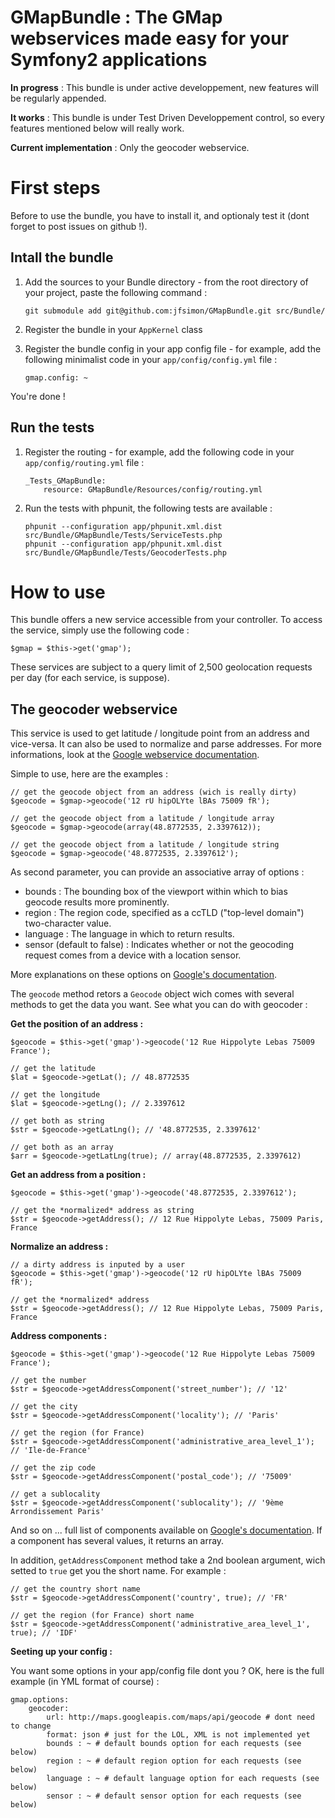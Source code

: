 GMapBundle : The GMap webservices made easy for your Symfony2 applications
==========================================================================

**In progress** : This bundle is under active developpement, new features will be regularly appended.

**It works** : This bundle is under Test Driven Developpement control, so every features mentioned below will really work.

**Current implementation** : Only the geocoder webservice.


First steps
===========

Before to use the bundle, you have to install it, and optionaly test it (dont forget to post issues on github !).

Intall the bundle
-----------------

1.  Add the sources to your Bundle directory - from the root directory of your project, paste the following command :

        git submodule add git@github.com:jfsimon/GMapBundle.git src/Bundle/
        
2.  Register the bundle in your `AppKernel` class

3.  Register the bundle config in your app config file - for example, add the following minimalist code in your `app/config/config.yml` file :
    
        gmap.config: ~

You're done !


Run the tests
-------------

1.  Register the routing - for example, add the following code in your `app/config/routing.yml` file :
    
        _Tests_GMapBundle:
            resource: GMapBundle/Resources/config/routing.yml
            
2.  Run the tests with phpunit, the following tests are available :
    
        phpunit --configuration app/phpunit.xml.dist src/Bundle/GMapBundle/Tests/ServiceTests.php
        phpunit --configuration app/phpunit.xml.dist src/Bundle/GMapBundle/Tests/GeocoderTests.php
        
   
How to use
==========

This bundle offers a new service accessible from your controller. To access the service, simply use the following code :

    $gmap = $this->get('gmap');
    
These services are subject to a query limit of 2,500 geolocation requests per day (for each service, is suppose).
    
The geocoder webservice
-----------------------

This service is used to get latitude / longitude point from an address and vice-versa.
It can also be used to normalize and parse addresses. For more informations, look at the
[Google webservice documentation](http://code.google.com/apis/maps/documentation/geocoding/).

Simple to use, here are the examples :

    // get the geocode object from an address (wich is really dirty)
    $geocode = $gmap->geocode('12 rU hipOLYte lBAs 75009 fR');
    
    // get the geocode object from a latitude / longitude array
    $geocode = $gmap->geocode(array(48.8772535, 2.3397612));
    
    // get the geocode object from a latitude / longitude string
    $geocode = $gmap->geocode('48.8772535, 2.3397612');
    
As second parameter, you can provide an associative array of options :

-  bounds : The bounding box of the viewport within which to bias geocode results more prominently.
-  region : The region code, specified as a ccTLD ("top-level domain") two-character value.
-  language : The language in which to return results.
-  sensor (default to false) : Indicates whether or not the geocoding request comes from a device with a location sensor.

More explanations on these options on
[Google's documentation](http://code.google.com/apis/maps/documentation/geocoding/#GeocodingRequests).
    
The `geocode` method retors a `Geocode` object wich comes with several methods to get the data you want.
See what you can do with geocoder :

**Get the position of an address :**

    $geocode = $this->get('gmap')->geocode('12 Rue Hippolyte Lebas 75009 France');

    // get the latitude
    $lat = $geocode->getLat(); // 48.8772535
    
    // get the longitude
    $lat = $geocode->getLng(); // 2.3397612
    
    // get both as string
    $str = $geocode->getLatLng(); // '48.8772535, 2.3397612'
    
    // get both as an array
    $arr = $geocode->getLatLng(true); // array(48.8772535, 2.3397612)
    
**Get an address from a position :**

    $geocode = $this->get('gmap')->geocode('48.8772535, 2.3397612');
    
    // get the *normalized* address as string
    $str = $geocode->getAddress(); // 12 Rue Hippolyte Lebas, 75009 Paris, France
    
**Normalize an address :**
    
    // a dirty address is inputed by a user
    $geocode = $this->get('gmap')->geocode('12 rU hipOLYte lBAs 75009 fR');
    
    // get the *normalized* address
    $str = $geocode->getAddress(); // 12 Rue Hippolyte Lebas, 75009 Paris, France
    
**Address components :**

    $geocode = $this->get('gmap')->geocode('12 Rue Hippolyte Lebas 75009 France');
    
    // get the number
    $str = $geocode->getAddressComponent('street_number'); // '12'
    
    // get the city
    $str = $geocode->getAddressComponent('locality'); // 'Paris'
    
    // get the region (for France)
    $str = $geocode->getAddressComponent('administrative_area_level_1'); // 'Ile-de-France'
    
    // get the zip code
    $str = $geocode->getAddressComponent('postal_code'); // '75009'
    
    // get a sublocality
    $str = $geocode->getAddressComponent('sublocality'); // '9ème Arrondissement Paris'
    
And so on ... full list of components available on
[Google's documentation](http://code.google.com/apis/maps/documentation/geocoding/#Types).
If a component has several values, it returns an array.

In addition, `getAddressComponent` method take a 2nd boolean argument, wich setted to `true`
get you the short name. For example :

    // get the country short name
    $str = $geocode->getAddressComponent('country', true); // 'FR'
    
    // get the region (for France) short name
    $str = $geocode->getAddressComponent('administrative_area_level_1', true); // 'IDF'
    
**Seeting up your config :**

You want some options in your app/config file dont you ? OK, here is the full example (in YML format of course) :

    gmap.options:
        geocoder:
            url: http://maps.googleapis.com/maps/api/geocode # dont need to change
            format: json # just for the LOL, XML is not implemented yet
            bounds : ~ # default bounds option for each requests (see below)
            region : ~ # default region option for each requests (see below)
            language : ~ # default language option for each requests (see below)
            sensor : ~ # default sensor option for each requests (see below)
            
